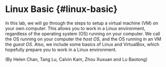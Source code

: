 # Linux Basic {#linux-basic}

In this lab, we will go through the steps to setup a virtual machine \(VM\) on your own computer. This allows you to work in a Linux environment, regardless of the operating system \(OS\) running on your computer. We call the OS running on your computer the _host OS_, and the OS running in an VM the _guest OS_. Also, we include some basics of Linux and VirtualBox, which hopefully prepare you to work in a Linux environment.

\(By Helen Chan, Tang Lu, Calvin Kam, Zhou Xuxuan and Lu Baotong\)

